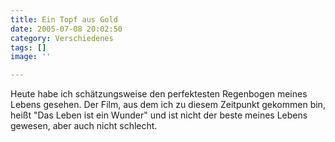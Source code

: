 ```yaml
---
title: Ein Topf aus Gold
date: 2005-07-08 20:02:50
category: Verschiedenes
tags: []
image: ''

---
```


Heute habe ich schätzungsweise den perfektesten Regenbogen meines Lebens gesehen. Der Film, aus dem ich zu diesem Zeitpunkt gekommen bin, heißt "Das Leben ist ein Wunder" und ist nicht der beste meines Lebens gewesen, aber auch nicht schlecht.
